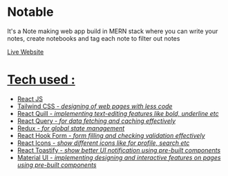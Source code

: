 # Notable

<p>It's a Note making web app build in MERN stack where you can write your notes, create notebooks and tag each note to filter out notes</p>

<a href="https://notable-client.onrender.com"><u>Live Website</u></p>

<h1>Tech used : </h1>
<ul>
<li>React JS</li>
<li>Tailwind CSS - <i>designing of web pages with less code</i></li>
<li>React Quill - <i>implementing text-editing features like bold, underline etc</i></li>
<li>React Query - <i>for data fetching and caching effectively</i></li>
<li>Redux - <i>for global state management</i></li>
<li>React Hook Form - <i>form filling and checking validation effectively</i></li>
<li>React Icons - <i>show different icons like for profile, search etc</i></li>
<li>React Toastify - <i>show better UI notification using pre-built components</i></li>
<li>Material UI - <i>implementing designing and interactive features on pages using pre-built components</i></li>
</ul>
